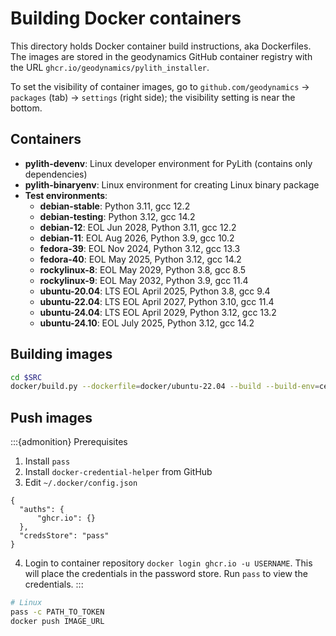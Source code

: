 # Building Docker containers

This directory holds Docker container build instructions, aka Dockerfiles.
The images are stored in the geodynamics GitHub container registry with the URL `ghcr.io/geodynamics/pylith_installer`.

To set the visibility of container images, go to `github.com/geodynamics` -> `packages` (tab) -> `settings` (right side); the visibility setting is near the bottom.

## Containers

- **pylith-devenv**: Linux developer environment for PyLith (contains only dependencies)
- **pylith-binaryenv**: Linux environment for creating Linux binary package
- **Test environments**:
  - **debian-stable**: Python 3.11, gcc 12.2
  - **debian-testing**: Python 3.12, gcc 14.2
  - **debian-12**: EOL Jun 2028, Python 3.11, gcc 12.2
  - **debian-11**: EOL Aug 2026, Python 3.9, gcc 10.2
  - **fedora-39**: EOL Nov 2024, Python 3.12, gcc 13.3 
  - **fedora-40**: EOL May 2025, Python 3.12, gcc 14.2
  - **rockylinux-8**: EOL May 2029, Python 3.8, gcc 8.5
  - **rockylinux-9**: EOL May 2032, Python 3.9, gcc 11.4
  - **ubuntu-20.04**: LTS EOL April 2025, Python 3.8, gcc 9.4
  - **ubuntu-22.04**: LTS EOL April 2027, Python 3.10, gcc 11.4
  - **ubuntu-24.04**: LTS EOL April 2029, Python 3.12, gcc 13.2
  - **ubuntu-24.10**: EOL July 2025, Python 3.12, gcc 14.2

## Building images

```bash
cd $SRC
docker/build.py --dockerfile=docker/ubuntu-22.04 --build --build-env=certs-doi
```

## Push images

:::{admonition} Prerequisites
1. Install `pass`
2. Install `docker-credential-helper` from GitHub
3. Edit `~/.docker/config.json`
  ```
  {
	"auths": {
		"ghcr.io": {}
	},
	"credsStore": "pass"
  }
  ```
4. Login to container repository `docker login ghcr.io -u USERNAME`.
  This will place the credentials in the password store.
  Run `pass` to view the credentials.
:::

```bash
# Linux
pass -c PATH_TO_TOKEN
docker push IMAGE_URL
```
